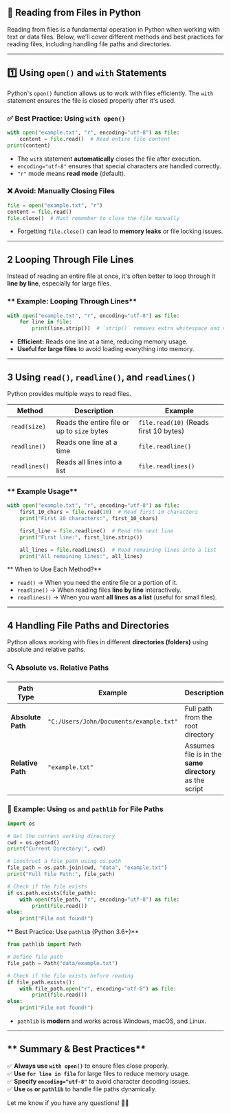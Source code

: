 ## **📂 Reading from Files in Python**  

Reading from files is a fundamental operation in Python when working with text or data files. Below, we'll cover different methods and best practices for reading files, including handling file paths and directories.

---

## **1️⃣ Using `open()` and `with` Statements**  
Python's `open()` function allows us to work with files efficiently. The `with` statement ensures the file is closed properly after it's used.

### **✅ Best Practice: Using `with open()`**  
```python
with open("example.txt", "r", encoding="utf-8") as file:
    content = file.read()  # Read entire file content
print(content)
```
- The `with` statement **automatically** closes the file after execution.
- `encoding="utf-8"` ensures that special characters are handled correctly.
- `"r"` mode means **read mode** (default).

### **❌ Avoid: Manually Closing Files**  
```python
file = open("example.txt", "r")
content = file.read()
file.close()  # Must remember to close the file manually
```
- Forgetting `file.close()` can lead to **memory leaks** or file locking issues.

---

## **2 Looping Through File Lines**  
Instead of reading an entire file at once, it's often better to loop through it **line by line**, especially for large files.

### ** Example: Looping Through Lines**
```python
with open("example.txt", "r", encoding="utf-8") as file:
    for line in file:
        print(line.strip())  # `strip()` removes extra whitespace and newlines
```
- **Efficient:** Reads one line at a time, reducing memory usage.
- **Useful for large files** to avoid loading everything into memory.

---

## **3 Using `read()`, `readline()`, and `readlines()`**  
Python provides multiple ways to read files.

| Method | Description | Example |
|--------|-------------|---------|
| `read(size)` | Reads the entire file or up to `size` bytes | `file.read(10)` (Reads first 10 bytes) |
| `readline()` | Reads one line at a time | `file.readline()` |
| `readlines()` | Reads all lines into a list | `file.readlines()` |

### ** Example Usage**
```python
with open("example.txt", "r", encoding="utf-8") as file:
    first_10_chars = file.read(10)  # Read first 10 characters
    print("First 10 characters:", first_10_chars)

    first_line = file.readline()  # Read the next line
    print("First line:", first_line.strip())

    all_lines = file.readlines()  # Read remaining lines into a list
    print("All remaining lines:", all_lines)
```

** When to Use Each Method?**
- `read()` → When you need the entire file or a portion of it.
- `readline()` → When reading files **line by line** interactively.
- `readlines()` → When you want **all lines as a list** (useful for small files).

---

## **4️ Handling File Paths and Directories**  
Python allows working with files in different **directories (folders)** using absolute and relative paths.

### **🔍 Absolute vs. Relative Paths**
| Path Type | Example | Description |
|-----------|---------|-------------|
| **Absolute Path** | `"C:/Users/John/Documents/example.txt"` | Full path from the root directory |
| **Relative Path** | `"example.txt"` | Assumes file is in the **same directory** as the script |

### **📌 Example: Using `os` and `pathlib` for File Paths**
```python
import os

# Get the current working directory
cwd = os.getcwd()
print("Current Directory:", cwd)

# Construct a file path using os.path
file_path = os.path.join(cwd, "data", "example.txt")
print("Full File Path:", file_path)

# Check if the file exists
if os.path.exists(file_path):
    with open(file_path, "r", encoding="utf-8") as file:
        print(file.read())
else:
    print("File not found!")
```

** Best Practice: Use `pathlib` (Python 3.6+)**  
```python
from pathlib import Path

# Define file path
file_path = Path("data/example.txt")

# Check if the file exists before reading
if file_path.exists():
    with file_path.open("r", encoding="utf-8") as file:
        print(file.read())
else:
    print("File not found!")
```
- `pathlib` is **modern** and works across Windows, macOS, and Linux.

---

## ** Summary & Best Practices**
✅ **Always use `with open()`** to ensure files close properly.  
✅ **Use `for line in file`** for large files to reduce memory usage.  
✅ **Specify `encoding="utf-8"`** to avoid character decoding issues.  
✅ **Use `os` or `pathlib`** to handle file paths dynamically.  

Let me know if you have any questions! 🚀😊
